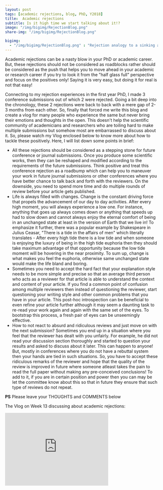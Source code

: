 ```yaml
---
layout: post
tags: [academic rejections, blog, PhD, Y2018]
title:  Academic rejections 
subtitle: Is it high time we start talking about it!?
image: "/img/bigimg/RejectionBlog.png"
share-img: "/img/bigimg/RejectionBlog.png"

bigimg:
  - "/img/bigimg/RejectionBlog.png" : "Rejection analogy to a sinking and sailing ship!"
---
```


Academic rejections can be a nasty blow in your PhD or academic career. But, these rejections should not be considered as roadblocks rather should be considered as the push that helps you to move ahead in your academic or research career if you try to look it from the "half glass full" perspective and focus on the positives only! Saying it is very easy, but doing it for real is not that easy! 

<script data-ad-client="ca-pub-8842338021751829" async src="https://pagead2.googlesyndication.com/pagead/js/adsbygoogle.js"></script>

Connecting to my rejection experiences in the first year PhD, I made 3 conference submissions out of which 2 were rejected. Going a bit deep into the chronology, these 2 rejections were back to back with a mere gap of 2-3 months from each other. So, finally that forced me write this blog and create a vlog for many people who experience the same but never bring their emotions and thoughts in the open. This doesn't help the scientific community of academicians and researchers who are toiling hard to make multiple submissions but somehow most are embarrassed to discuss about it. So, please watch my Vlog enclosed below to know more about how to tackle these positively. Here, I will list down some points in brief:
* All these rejections should be considered as a stepping stone for future conference or journal submissions. Once you produce some scientific works, then they can be reshaped and modified according to the requirements of the future submissions. Think positive and treat this conference rejection as a roadbump which can help you to maneuver your work in future journal submissions or other conferences where you have better chance to talk back and forth with the reviewers. On the downside, you need to spend more time and do multiple rounds of review before your article gets published.
* Life is always filled with changes. Change is the constant driving force that propels the advancement of our day to day activities. After every high moment, you will always experience a low one. For instance, anything that goes up always comes down or anything that speeds up had to slow down and cannot always enjoy the eternal comfort of being in an unchanged state at least in the version of Earth that we live in! To emphasize it further, there was a popular example by Shakespeare in Julius Ceasar, "There is a tide in the affairs of men" which literally translates - After every high tide there is a low tide and when someone is enjoying the luxury of being in the high tide euphoria then they should take maximum advantage of that opportunity because the low tide moment will be hovering in the near proximity. To sum up, change is what makes you feel the euphoria, otherwise same unchanged state would make the life bland and boring.
* Sometimes you need to accept the  hard fact that your explanation style needs to be more simple and precise so that an average third person who acts as a reviewer for that article is able to understand the context and content of your article. If you find a common point of confusion among multiple reviewers then instead of questioning the reviewer, start questioning your writing style and other common problems that you have in your article. This post-hoc introspection can be beneficial to even refine your article further although it may seem a daunting task to re-read your work again and again with the same set of the eyes. To bootstrap this process, a fresh pair of eyes can be unseemingly effective.
* How to not react to absurd and ridiculous reviews and just move on with the next submission? Sometimes you end up in a situation where you feel that the reviewer has dealt with you unfairly. For example, he did not read your discussion section thoroughly and started to question your results and asked to discuss about it later. This can happen to anyone! But, mostly in conferences where you do not have a rebuttal system then your hands are tied in such situations. So, you have to accept these ridiculous remarks of the reviewer and hope that the quality of the review is improved in future where someone atleast takes the pain to read the full paper without making any pre-conceived conclusions! To add to it, if you are in certain position and power then you can may be let the committee know about this so that in future they ensure that such type of reviews do not repeat.

**PS** Please leave your THOUGHTS and COMMENTS below

The Vlog on Week 13 discussing about academic rejections:
<iframe width="340" height="240" src="https://www.youtube.com/embed/bEEr1NYYGZg" frameborder="0" allow="accelerometer; autoplay; encrypted-media; gyroscope; picture-in-picture" allowfullscreen></iframe>
